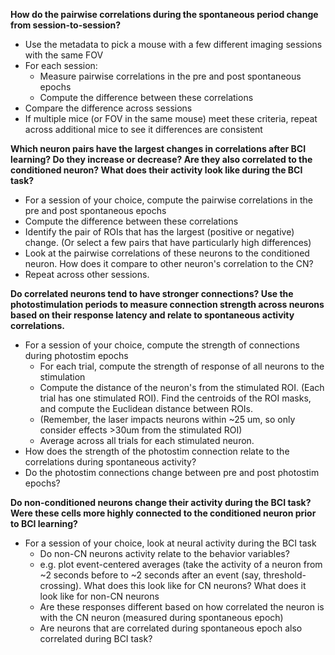 **How do the pairwise correlations during the spontaneous period change from session-to-session?**
- Use the metadata to pick a mouse with a few different imaging sessions with the same FOV
- For each session:
  - Measure pairwise correlations in the pre and post spontaneous epochs
  - Compute the difference between these correlations
- Compare the difference across sessions
- If multiple mice (or FOV in the same mouse) meet these criteria, repeat across additional mice to see it differences are consistent


**Which neuron pairs have the largest changes in correlations after BCI learning? Do they increase or decrease? 
Are they also correlated to the conditioned neuron? What does their activity look like during the BCI task?**
- For a session of your choice, compute the pairwise correlations in the pre and post spontaneous epochs
- Compute the difference between these correlations
- Identify the pair of ROIs that has the largest (positive or negative) change. (Or select a few pairs that have particularly high differences)
- Look at the pairwise correlations of these neurons to the conditioned neuron. How does it compare to other neuron's correlation to the CN?
- Repeat across other sessions. 

**Do correlated neurons tend to have stronger connections? Use the photostimulation periods to measure connection strength across neurons based on their response latency and relate to spontaneous activity correlations.**
- For a session of your choice, compute the strength of connections during photostim epochs
  - For each trial, compute the strength of response of all neurons to the stimulation
  - Compute the distance of the neuron's from the stimulated ROI. (Each trial has one stimulated ROI). Find the centroids of the ROI masks, and compute the Euclidean distance between ROIs.
  - (Remember, the laser impacts neurons within ~25 um, so only consider effects >30um from the stimulated ROI)
  - Average across all trials for each stimulated neuron.
- How does the strength of the photostim connection relate to the correlations during spontaneous activity?
- Do the photostim connections change between pre and post photostim epochs?

**Do non-conditioned neurons change their activity during the BCI task? Were these cells more highly connected to the conditioned neuron prior to BCI learning?**
- For a session of your choice, look at neural activity during the BCI task
  - Do non-CN neurons activity relate to the behavior variables?
  - e.g. plot event-centered averages (take the activity of a neuron from ~2 seconds before to ~2 seconds after an event (say, threshold-crossing). What does this look like for CN neurons? What does it look like for non-CN neurons
  - Are these responses different based on how correlated the neuron is with the CN neuron (measured during spontaneous epoch)
  - Are neurons that are correlated during spontaneous epoch also correlated during BCI task?
